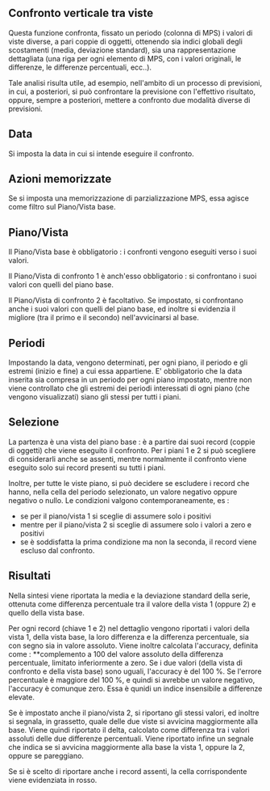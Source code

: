 ## Confronto verticale tra viste
Questa funzione confronta, fissato un periodo (colonna di MPS) i valori di viste diverse, a pari coppie di oggetti, ottenendo sia indici globali degli scostamenti (media, deviazione standard), sia una rappresentazione dettagliata (una riga per ogni elemento di MPS, con i valori originali, le differenze, le differenze percentuali, ecc..).

Tale analisi risulta utile, ad esempio, nell'ambito di un processo di previsioni, in cui, a posteriori, si può confrontare la previsione con l'effettivo risultato, oppure, sempre a posteriori, mettere a confronto due modalità diverse di previsioni.

## Data
Si imposta la data in cui si intende eseguire il confronto.

## Azioni memorizzate
Se si imposta una memorizzazione di parzializzazione MPS, essa agisce come filtro sul Piano/Vista base.

## Piano/Vista
Il Piano/Vista base è obbligatorio :  i confronti vengono eseguiti verso i suoi valori.

Il Piano/Vista di confronto 1 è anch'esso obbligatorio :  si confrontano i suoi valori con quelli del piano base.

Il Piano/Vista di confronto 2 è facoltativo. Se impostato, si confrontano anche i suoi valori con quelli del piano base, ed inoltre si evidenzia il migliore (tra il primo e il secondo) nell'avvicinarsi al base.

## Periodi
Impostando la data, vengono determinati, per ogni piano, il periodo e gli estremi (inizio e fine) a cui essa appartiene.
E' obbligatorio che la data inserita sia compresa in un periodo per ogni piano impostato, mentre non viene controllato che gli estremi dei periodi interessati di ogni piano (che vengono visualizzati) siano gli stessi per tutti i piani.

## Selezione
La partenza è una vista del piano base :  è a partire dai suoi record (coppie di oggetti) che viene eseguito il confronto.
Per i piani 1 e 2 si può scegliere di considerarli anche se assenti, mentre normalmente il confronto viene eseguito solo sui record presenti su tutti i piani.

Inoltre, per tutte le viste piano, si può decidere se escludere i record che hanno, nella cella del periodo selezionato, un valore negativo oppure negativo o nullo. Le condizioni valgono contemporaneamente, es : 
 * se per il piano/vista 1 si sceglie di assumere solo i positivi
 * mentre per il piano/vista 2 si sceglie di assumere solo i valori a zero e positivi
 * se è soddisfatta la prima condizione ma non la seconda, il record viene escluso dal confronto.

## Risultati
Nella sintesi viene riportata la media e la deviazione standard della serie, ottenuta come differenza percentuale tra il valore della vista 1 (oppure 2) e quello della vista base.

Per ogni record (chiave 1 e 2) nel dettaglio vengono riportati i valori della vista 1, della vista base, la loro differenza e la differenza percentuale, sia con segno sia in valore assoluto.
Viene inoltre calcolata l'accuracy, definita come  : **complemento a 100 del valore assoluto della differenza percentuale, limitato inferiormente a zero.
Se i due valori (della vista di confronto e della vista base) sono uguali, l'accuracy è del 100 %. Se l'errore percentuale è maggiore del 100 %, e quindi si avrebbe un valore negativo, l'accuracy è comunque zero. Essa è qunidi un indice insensibile a differenze elevate.

Se è impostato anche il piano/vista 2, si riportano gli stessi valori, ed inoltre si segnala, in grassetto, quale delle due viste si avvicina maggiormente alla base.
Viene quindi riportato il delta, calcolato come differenza tra i valori assoluti delle  due differenze percentuali.
Viene riportato infine un segnale che indica se si avvicina maggiormente alla base la vista 1, oppure la 2, oppure se pareggiano.

Se si è scelto di riportare anche i record assenti, la cella corrispondente viene evidenziata in rosso.
